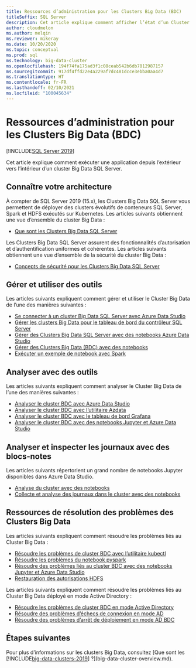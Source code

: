 ```yaml
---
title: Ressources d’administration pour les Clusters Big Data (BDC)
titleSuffix: SQL Server
description: Cet article explique comment afficher l’état d’un Cluster Big Data à l’aide d’Azure Data Studio, de notebooks et de commandes Azure Data CLI (azdata).
author: cloudmelon
ms.author: melqin
ms.reviewer: mikeray
ms.date: 10/20/2020
ms.topic: conceptual
ms.prod: sql
ms.technology: big-data-cluster
ms.openlocfilehash: 194f74fa175ad3f1c08ceab542b6db7812987157
ms.sourcegitcommit: 917df4ffd22e4a229af7dc481dcce3ebba0aa4d7
ms.translationtype: HT
ms.contentlocale: fr-FR
ms.lasthandoff: 02/10/2021
ms.locfileid: "100045634"
---
```

# <a name="administration-resources-for-big-data-clusters-bdc"></a>Ressources d’administration pour les Clusters Big Data (BDC) 

[!INCLUDE[SQL Server 2019](../includes/applies-to-version/sqlserver2019.md)]

Cet article explique comment exécuter une application depuis l’extérieur vers l’intérieur d’un cluster Big Data SQL Server.

## <a name="know-your-architecture"></a>Connaître votre architecture

À compter de SQL Server 2019 (15.x), les Clusters Big Data SQL Server vous permettent de déployer des clusters évolutifs de conteneurs SQL Server, Spark et HDFS exécutés sur Kubernetes. Les articles suivants obtiennent une vue d’ensemble du cluster Big Data :
- [Que sont les Clusters Big Data SQL Server](big-data-cluster-overview.md)

Les Clusters Big Data SQL Server assurent des fonctionnalités d’autorisation et d’authentification uniformes et cohérentes. Les articles suivants obtiennent une vue d’ensemble de la sécurité du cluster Big Data :
- [Concepts de sécurité pour les Clusters Big Data SQL Server](concept-security.md)

## <a name="manage-and-operate-with-tools"></a>Gérer et utiliser des outils

Les articles suivants expliquent comment gérer et utiliser le Cluster Big Data de l’une des manières suivantes : 

- [Se connecter à un cluster Big Data SQL Server avec Azure Data Studio](connect-to-big-data-cluster.md)
- [Gérer les clusters Big Data pour le tableau de bord du contrôleur SQL Server](manage-with-controller-dashboard.md)
- [Gérer des Clusters Big Data SQL Server avec des notebooks Azure Data Studio](notebooks-manage-bdc.md)
- [Gérer des Clusters Big Data (BDC) avec des notebooks](cluster-manage-notebooks.md)
- [Exécuter un exemple de notebook avec Spark](notebooks-tutorial-spark.md)

## <a name="monitor-with-tools"></a>Analyser avec des outils

Les articles suivants expliquent comment analyser le Cluster Big Data de l’une des manières suivantes : 

- [Analyser le cluster BDC avec Azure Data Studio](cluster-monitor-ads.md)
- [Analyser le cluster BDC avec l’utilitaire Azdata](cluster-monitor-cmdlet.md)
- [Analyser le cluster BDC avec le tableau de bord Grafana](cluster-monitor-grafana.md)
- [Analyser le cluster BDC avec des notebooks Jupyter et Azure Data Studio](cluster-monitor-notebooks.md)

## <a name="monitor-and-inspect-logs-with-notebooks"></a>Analyser et inspecter les journaux avec des blocs-notes

Les articles suivants répertorient un grand nombre de notebooks Jupyter disponibles dans Azure Data Studio.

- [Analyse du cluster avec des notebooks](cluster-monitor-notebooks.md)
- [Collecte et analyse des journaux dans le cluster avec des notebooks](cluster-logging-notebooks.md)

## <a name="big-data-clusters-troubleshooting-resources"></a>Ressources de résolution des problèmes des Clusters Big Data

Les articles suivants expliquent comment résoudre les problèmes liés au Cluster Big Data :

- [Résoudre les problèmes de cluster BDC avec l’utilitaire kubectl](cluster-troubleshooting-commands.md) 
- [Résoudre les problèmes du notebook pyspark](troubleshoot-pyspark-notebook.md)
- [Résoudre des problèmes liés au cluster BDC avec des notebooks Jupyter et Azure Data Studio](cluster-troubleshooter-notebooks.md)
- [Restauration des autorisations HDFS](troubleshoot-hdfs-restore-admin.md)

Les articles suivants expliquent comment résoudre les problèmes liés au Cluster Big Data déployé en mode Active Directory :
- [Résoudre les problèmes de cluster BDC en mode Active Directory](troubleshoot-active-directory.md) 
- [Résoudre des problèmes d’échecs de connexion en mode AD](troubleshoot-ad-login-failed-untrusted-domain.md)
- [Résoudre des problèmes d’arrêt de déploiement en mode AD BDC](troubleshoot-ad-reverse-lookup-zone.md)

## <a name="next-steps"></a>Étapes suivantes

Pour plus d’informations sur les clusters Big Data, consultez [Que sont les [!INCLUDE[big-data-clusters-2019](../includes/ssbigdataclusters-ss-nover.md)] ?](big-data-cluster-overview.md).